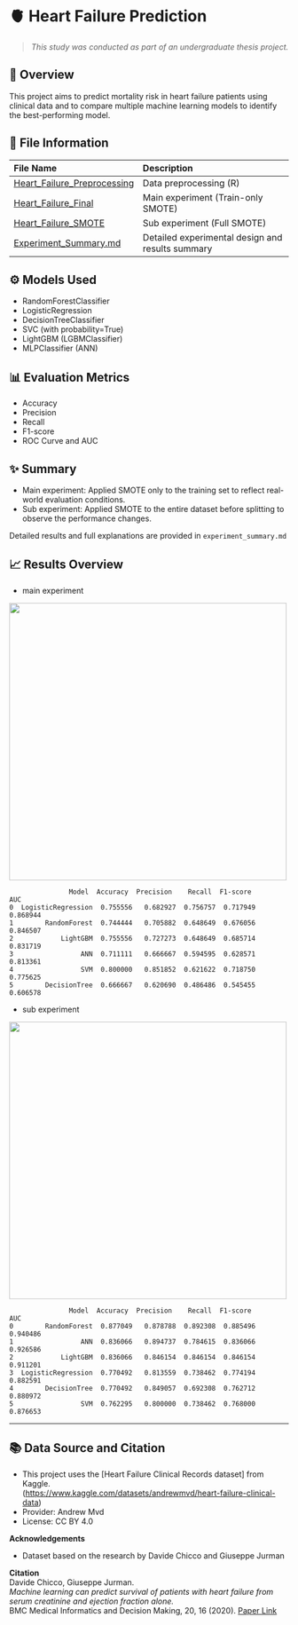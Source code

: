 # 🫀 Heart Failure Prediction

> *This study was conducted as part of an undergraduate thesis project.*

## 📌 Overview
This project aims to predict mortality risk in heart failure patients using clinical data and to compare multiple machine learning models to identify the best-performing model.

## 📂 File Information
| File Name | Description |
|:---|:---|
| [Heart_Failure_Preprocessing](Heart_Failure_Preprocessing.R) | Data preprocessing (R) |
| [Heart_Failure_Final](Heart_Failure_Final.ipynb) | Main experiment (Train-only SMOTE) |
| [Heart_Failure_SMOTE](Heart_Failure_SMOTE.ipynb) | Sub experiment (Full SMOTE) |
| [Experiment_Summary.md](Experiment_Summary.md) | Detailed experimental design and results summary |

## ⚙️ Models Used
- RandomForestClassifier
- LogisticRegression
- DecisionTreeClassifier
- SVC (with probability=True)
- LightGBM (LGBMClassifier)
- MLPClassifier (ANN)

## 📊 Evaluation Metrics
- Accuracy
- Precision
- Recall
- F1-score
- ROC Curve and AUC
  
## 	✨ Summary
- Main experiment: Applied SMOTE only to the training set to reflect real-world evaluation conditions.
- Sub experiment: Applied SMOTE to the entire dataset before splitting to observe the performance changes.

Detailed results and full explanations are provided in `experiment_summary.md`

## 📈 Results Overview

- main experiment
<img src="https://github.com/user-attachments/assets/854a1607-8136-4f1d-9dc5-780d94fe62f3" width="500"/>

```
               Model  Accuracy  Precision    Recall  F1-score       AUC
0  LogisticRegression  0.755556   0.682927  0.756757  0.717949  0.868944
1        RandomForest  0.744444   0.705882  0.648649  0.676056  0.846507
2            LightGBM  0.755556   0.727273  0.648649  0.685714  0.831719
3                 ANN  0.711111   0.666667  0.594595  0.628571  0.813361
4                 SVM  0.800000   0.851852  0.621622  0.718750  0.775625
5        DecisionTree  0.666667   0.620690  0.486486  0.545455  0.606578
```

- sub experiment
<img src="https://github.com/user-attachments/assets/5e694523-1025-443c-b7e1-2b2d688daf54" width="500"/>
  
```
               Model  Accuracy  Precision    Recall  F1-score       AUC
0        RandomForest  0.877049   0.878788  0.892308  0.885496  0.940486
1                 ANN  0.836066   0.894737  0.784615  0.836066  0.926586
2            LightGBM  0.836066   0.846154  0.846154  0.846154  0.911201
3  LogisticRegression  0.770492   0.813559  0.738462  0.774194  0.882591
4        DecisionTree  0.770492   0.849057  0.692308  0.762712  0.880972
5                 SVM  0.762295   0.800000  0.738462  0.768000  0.876653
```
- - -


## **📚 Data Source and Citation**
- This project uses the [Heart Failure Clinical Records dataset] from Kaggle.  
  (https://www.kaggle.com/datasets/andrewmvd/heart-failure-clinical-data)  
- Provider: Andrew Mvd  
- License: CC BY 4.0

**Acknowledgements**  
- Dataset based on the research by Davide Chicco and Giuseppe Jurman
  
**Citation**  
Davide Chicco, Giuseppe Jurman.  
*Machine learning can predict survival of patients with heart failure from serum creatinine and ejection fraction alone.*  
BMC Medical Informatics and Decision Making, 20, 16 (2020).
[Paper Link](https://bmcmedinformdecismak.biomedcentral.com/articles/10.1186/s12911-020-1023-5)


